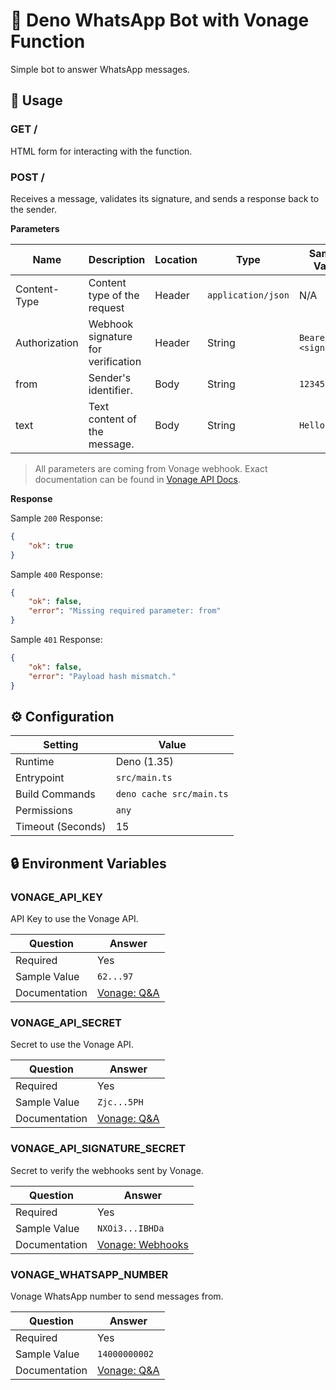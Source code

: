 # 💬 Deno WhatsApp Bot with Vonage Function

Simple bot to answer WhatsApp messages.

## 🧰 Usage

### GET /

HTML form for interacting with the function.

### POST /

Receives a message, validates its signature, and sends a response back to the sender.

**Parameters**

| Name          | Description                        | Location | Type                | Sample Value         |
| ------------- | ---------------------------------- | -------- | ------------------- | -------------------- |
| Content-Type  | Content type of the request        | Header   | `application/json ` | N/A                  |
| Authorization | Webhook signature for verification | Header   | String              | `Bearer <signature>` |
| from          | Sender's identifier.               | Body     | String              | `12345`              |
| text          | Text content of the message.       | Body     | String              | `Hello!`             |

> All parameters are coming from Vonage webhook. Exact documentation can be found in [Vonage API Docs](https://developer.vonage.com/en/api/messages-olympus#inbound-message).

**Response**

Sample `200` Response:

```json
{
    "ok": true
}
```

Sample `400` Response:

```json
{
    "ok": false,
    "error": "Missing required parameter: from"
}
```

Sample `401` Response:

```json
{
    "ok": false,
    "error": "Payload hash mismatch."
}
```

## ⚙️ Configuration

| Setting           | Value                    |
| ----------------- | ------------------------ |
| Runtime           | Deno (1.35)              |
| Entrypoint        | `src/main.ts`            |
| Build Commands    | `deno cache src/main.ts` |
| Permissions       | `any`                    |
| Timeout (Seconds) | 15                       |

## 🔒 Environment Variables

### VONAGE_API_KEY

API Key to use the Vonage API.

| Question      | Answer                                                                                                                   |
| ------------- | ------------------------------------------------------------------------------------------------------------------------ |
| Required      | Yes                                                                                                                      |
| Sample Value  | `62...97`                                                                                                                |
| Documentation | [Vonage: Q&A](https://api.support.vonage.com/hc/en-us/articles/204014493-How-do-I-find-my-Voice-API-key-and-API-secret-) |

### VONAGE_API_SECRET

Secret to use the Vonage API.

| Question      | Answer                                                                                                                   |
| ------------- | ------------------------------------------------------------------------------------------------------------------------ |
| Required      | Yes                                                                                                                      |
| Sample Value  | `Zjc...5PH`                                                                                                              |
| Documentation | [Vonage: Q&A](https://api.support.vonage.com/hc/en-us/articles/204014493-How-do-I-find-my-Voice-API-key-and-API-secret-) |

### VONAGE_API_SIGNATURE_SECRET

Secret to verify the webhooks sent by Vonage.

| Question      | Answer                                                                                                         |
| ------------- | -------------------------------------------------------------------------------------------------------------- |
| Required      | Yes                                                                                                            |
| Sample Value  | `NXOi3...IBHDa`                                                                                                |
| Documentation | [Vonage: Webhooks](https://developer.vonage.com/en/getting-started/concepts/webhooks#decoding-signed-webhooks) |

### VONAGE_WHATSAPP_NUMBER

Vonage WhatsApp number to send messages from.

| Question      | Answer                                                                                                                        |
| ------------- | ----------------------------------------------------------------------------------------------------------------------------- |
| Required      | Yes                                                                                                                           |
| Sample Value  | `14000000002`                                                                                                                 |
| Documentation | [Vonage: Q&A](https://api.support.vonage.com/hc/en-us/articles/4431993282580-Where-do-I-find-my-WhatsApp-Number-Certificate-) |
